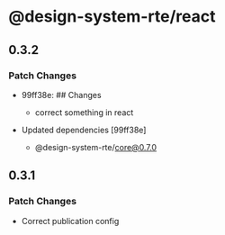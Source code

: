 # @design-system-rte/react

## 0.3.2

### Patch Changes

- 99ff38e: ## Changes

  - correct something in react

- Updated dependencies [99ff38e]
  - @design-system-rte/core@0.7.0

## 0.3.1

### Patch Changes

- Correct publication config
